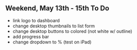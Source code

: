 Weekend, May 13th - 15th To Do
-------------------------

- link logo to dashboard 
- change desktop thumbnails to list form
- change desktop buttons to colored (not white w/ outline)
- add progress bar 
- change dropdown to % (test on iPad)
